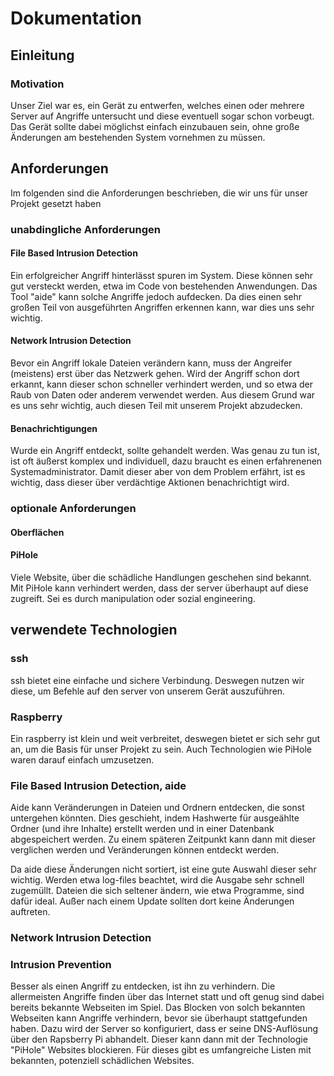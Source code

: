 # Dokumentation

## Einleitung

### Motivation

Unser Ziel war es, ein Gerät zu entwerfen, welches einen oder mehrere Server auf Angriffe untersucht und diese eventuell sogar schon vorbeugt. Das Gerät sollte dabei möglichst einfach einzubauen sein, ohne große Änderungen am bestehenden System vornehmen zu müssen.



## Anforderungen

Im folgenden sind die Anforderungen beschrieben, die wir uns für unser Projekt gesetzt haben

### unabdingliche Anforderungen

#### File Based Intrusion Detection

Ein erfolgreicher Angriff hinterlässt spuren im System. Diese können sehr gut versteckt werden, etwa im Code von bestehenden Anwendungen. Das Tool "aide" kann solche Angriffe jedoch aufdecken. Da dies einen sehr großen Teil von ausgeführten Angriffen erkennen kann, war dies uns sehr wichtig.

#### Network Intrusion Detection

Bevor ein Angriff lokale Dateien verändern kann, muss der Angreifer (meistens) erst über das Netzwerk gehen. Wird der Angriff schon dort erkannt, kann dieser schon schneller verhindert werden, und so etwa der Raub von Daten oder anderem verwendet werden. Aus diesem Grund war es uns sehr wichtig, auch diesen Teil mit unserem Projekt abzudecken.

#### Benachrichtigungen

Wurde ein Angriff entdeckt, sollte gehandelt werden. Was genau zu tun ist, ist oft äußerst komplex und individuell, dazu braucht es einen erfahrenenen Systemadministrator. Damit dieser aber von dem Problem erfährt, ist es wichtig, dass dieser über verdächtige Aktionen benachrichtigt wird.


### optionale Anforderungen

#### Oberflächen

#### PiHole

Viele Website, über die schädliche Handlungen geschehen sind bekannt. Mit PiHole kann verhindert werden, dass der server überhaupt auf diese zugreift. Sei es durch manipulation oder sozial engineering.


## verwendete Technologien

### ssh

ssh bietet eine einfache und sichere Verbindung. Deswegen nutzen wir diese, um Befehle auf den server von unserem Gerät auszuführen.

### Raspberry

Ein raspberry ist klein und weit verbreitet, deswegen bietet er sich sehr gut an, um die Basis für unser Projekt zu sein. Auch Technologien wie PiHole waren darauf einfach umzusetzen.

### File Based Intrusion Detection, aide

Aide kann Veränderungen in Dateien und Ordnern entdecken, die sonst untergehen könnten. Dies geschieht, indem Hashwerte für ausgeählte Ordner (und ihre Inhalte) erstellt werden und in einer Datenbank abgespeichert werden. Zu einem späteren Zeitpunkt kann dann mit dieser verglichen werden und Veränderungen können entdeckt werden.

Da aide diese Änderungen nicht sortiert, ist eine gute Auswahl dieser sehr wichtig. Werden etwa log-files beachtet, wird die Ausgabe sehr schnell zugemüllt. Dateien die sich seltener ändern, wie etwa Programme, sind dafür ideal. Außer nach einem Update sollten dort keine Änderungen auftreten.


### Network Intrusion Detection


### Intrusion Prevention

Besser als einen Angriff zu entdecken, ist ihn zu verhindern. Die allermeisten Angriffe finden über das Internet statt und oft genug sind dabei bereits bekannte Webseiten im Spiel. Das Blocken von solch bekannten Webseiten kann Angriffe verhindern, bevor sie überhaupt stattgefunden haben. Dazu wird der Server so konfiguriert, dass er seine DNS-Auflösung über den Rapsberry Pi abhandelt. Dieser kann dann mit der Technologie "PiHole" Websites blockieren. Für dieses gibt es umfangreiche Listen mit bekannten, potenziell schädlichen Websites.
